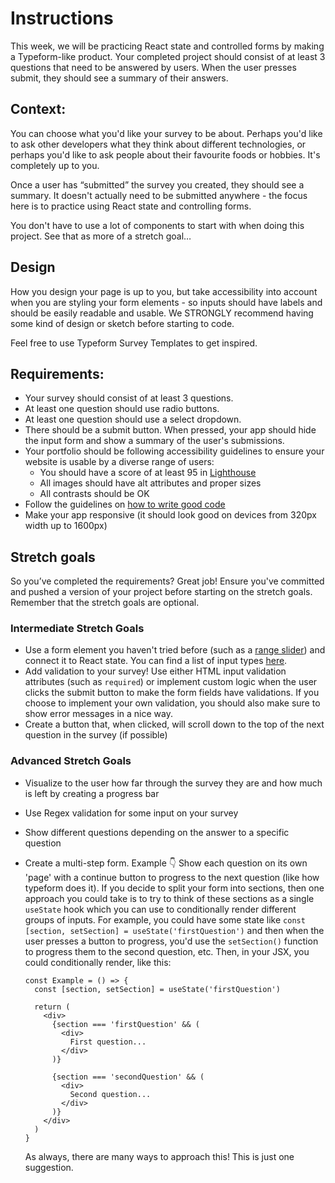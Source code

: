 # Instructions

This week, we will be practicing React state and controlled forms by making a Typeform-like product. Your completed project should consist of at least 3 questions that need to be answered by users. When the user presses submit, they should see a summary of their answers.

## Context:

You can choose what you'd like your survey to be about. Perhaps you'd like to ask other developers what they think about different technologies, or perhaps you'd like to ask people about their favourite foods or hobbies. It's completely up to you.

Once a user has “submitted” the survey you created, they should see a summary. It doesn't actually need to be submitted anywhere - the focus here is to practice using React state and controlling forms.

You don't have to use a lot of components to start with when doing this project. See that as more of a stretch goal…

## Design

How you design your page is up to you, but take accessibility into account when you are styling your form elements - so inputs should have labels and should be easily readable and usable. We STRONGLY recommend having some kind of design or sketch before starting to code.

Feel free to use Typeform Survey Templates to get inspired.

## Requirements:

- Your survey should consist of at least 3 questions.
- At least one question should use radio buttons.
- At least one question should use a select dropdown.
- There should be a submit button. When pressed, your app should hide the input form and show a summary of the user's submissions.
- Your portfolio should be following accessibility guidelines to ensure your website is usable by a diverse range of users:
  - You should have a score of at least 95 in [Lighthouse](https://developer.chrome.com/docs/lighthouse/overview)
  - All images should have alt attributes and proper sizes
  - All contrasts should be OK
- Follow the guidelines on [how to write good code](https://www.notion.so/Guidelines-for-how-to-write-good-code-59abdd4307a24f5ca7914d566326f4df?pvs=21)
- Make your app responsive (it should look good on devices from 320px width up to 1600px)

## Stretch goals

So you’ve completed the requirements? Great job! Ensure you've committed and pushed a version of your project before starting on the stretch goals. Remember that the stretch goals are optional.

### Intermediate Stretch Goals

- Use a form element you haven't tried before (such as a [range slider](https://www.w3schools.com/howto/howto_js_rangeslider.asp)) and connect it to React state. You can find a list of input types [here](https://www.w3schools.com/html/html_form_input_types.asp).
- Add validation to your survey! Use either HTML input validation attributes (such as `required`) or implement custom logic when the user clicks the submit button to make the form fields have validations. If you choose to implement your own validation, you should also make sure to show error messages in a nice way.
- Create a button that, when clicked, will scroll down to the top of the next question in the survey (if possible)

### Advanced Stretch Goals

- Visualize to the user how far through the survey they are and how much is left by creating a progress bar
- Use Regex validation for some input on your survey
- Show different questions depending on the answer to a specific question
- Create a multi-step form. Example 👇
  Show each question on its own 'page' with a continue button to progress to the next question (like how typeform does it). If you decide to split your form into sections, then one approach you could take is to try to think of these sections as a single `useState` hook which you can use to conditionally render different groups of inputs. For example, you could have some state like `const [section, setSection] = useState('firstQuestion')` and then when the user presses a button to progress, you'd use the `setSection()` function to progress them to the second question, etc. Then, in your JSX, you could conditionally render, like this:

  ```
  const Example = () => {
    const [section, setSection] = useState('firstQuestion')

    return (
      <div>
        {section === 'firstQuestion' && (
          <div>
            First question...
          </div>
        )}

        {section === 'secondQuestion' && (
          <div>
            Second question...
          </div>
        )}
      </div>
    )
  }
  ```

  As always, there are many ways to approach this! This is just one suggestion.
